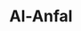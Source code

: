 ---
title: "Al-Anfal"
arabic: "الانفال"
no: 8
arabic_no: ٨
ayah: 75
slug: al-anfal
prev: al-araf
next: at-taubah
---